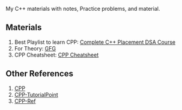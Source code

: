 My C++ materials with notes, Practice problems, and material.

## Materials
1. Best Playlist to learn CPP: [Complete C++ Placement DSA Course](https://www.youtube.com/playlist?list=PLDzeHZWIZsTryvtXdMr6rPh4IDexB5NIA)
2. For Theory: [GFG](https://www.geeksforgeeks.org/c-plus-plus/?ref=lbp)
3. CPP Cheatsheet: [CPP Cheatsheet](https://github.com/mortennobel/cpp-cheatsheet)

## Other References
1. [CPP](https://cplusplus.com/reference/)
2. [CPP-TutorialPoint](https://www.tutorialspoint.com/cplusplus/index.htm)
3. [CPP-Ref](https://en.cppreference.com/w/)
